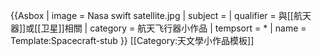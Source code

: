 {{Asbox
| image     = Nasa swift satellite.jpg
| subject   = 
| qualifier = 與[[航天器]]或[[卫星]]相關
| category  = 航天飞行器小作品
| tempsort  = *
| name      = Template:Spacecraft-stub
}}<noinclude>
[[Category:天文學小作品模板]]
</noinclude>